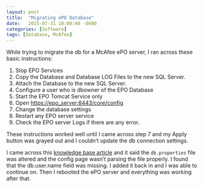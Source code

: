 ```yaml
---
layout: post
title:  "Migrating ePO Database"
date:   2015-07-31 10:00:00 -0600
categories: [Software]
tags: [Database, McAfee]
---
```


While trying to migrate the db for a McAfee ePO server, I ran across these basic instructions:

1. Stop EPO Services
1. Copy the Database and Database LOG Files to the new SQL Server.
1. Attach the Database to the new SQL Server.
1. Configure a user who is dbowner of the EPO Database
1. Start the EPO Tomcat Service only
1. Open [https://epo_server:8443/core/config](https://epo_server:8443/core/config)
1. Change the database settings
1. Restart any EPO server service
1. Check the EPO server Logs if there are any error.

These instructions worked well until I came across step 7 and my Apply button was grayed out and I couldn’t update the db connection settings.

I came across this [knowledge base article](https://kc.mcafee.com/corporate/index?page=content&id=KB82251&ePO0814f) and it said the `db.properties` file was altered and the config page wasn’t parsing the file properly. I found that the db.user.name field was missing. I added it back in and I was able to continue on. Then I rebooted the ePO server and everything was working after that.
